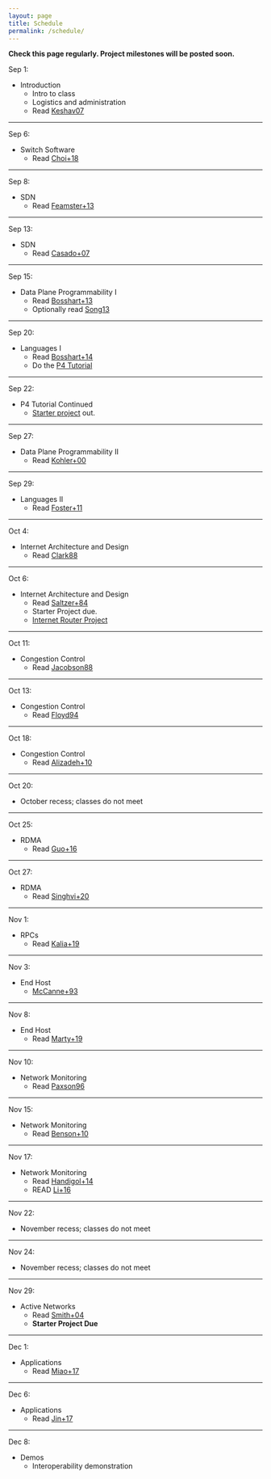 ```yaml
---
layout: page
title: Schedule
permalink: /schedule/
---
```


<b>Check this page regularly. Project milestones will be posted soon.</b>


Sep 1:
* Introduction
    * Intro to class
    * Logistics and administration
    * Read [Keshav07](https://dl.acm.org/citation.cfm?id=1273458)

---

Sep 6:
* Switch Software
   *  Read [Choi+18](https://dl.acm.org/citation.cfm?id=3230546) 

---

Sep 8:
* SDN
    * Read [Feamster+13](https://dl.acm.org/citation.cfm?id=2602219)

---

Sep 13:
* SDN
    * Read [Casado+07](https://dl.acm.org/citation.cfm?id=1282382)

---

Sep 15:
* Data Plane Programmability I
   * Read [Bosshart+13](https://dl.acm.org/citation.cfm?id=2486011)
   * Optionally read [Song13](https://dl.acm.org/citation.cfm?id=2491190)

---

Sep 20:
* Languages I   
   * Read [Bosshart+14](https://dl.acm.org/citation.cfm?id=2656890)
   * Do the [P4 Tutorial](https://github.com/p4lang/tutorials)

---

Sep 22:
* P4 Tutorial Continued
   * [Starter project](https://github.com/yale-build-a-router/switch-cache) out.

---

Sep 27:
* Data Plane Programmability II
   * Read [Kohler+00](http://www.cs.princeton.edu/courses/archive/fall18/cos561/papers/Click00.pdf)

---

Sep 29:
* Languages II  
    * Read [Foster+11](https://dl.acm.org/citation.cfm?id=2034812)

---

Oct 4:
* Internet Architecture and Design
    * Read [Clark88](http://ccr.sigcomm.org/archive/1995/jan95/ccr-9501-clark.pdf)

---

Oct 6:
* Internet Architecture and Design
    * Read [Saltzer+84](https://dl.acm.org/citation.cfm?id=357402)
    * Starter Project due. 
    * [Internet Router Project](https://yale-build-a-router.github.io/documentation/internet-router/)

---

Oct 11:
* Congestion Control 
    * Read [Jacobson88](https://dl.acm.org/citation.cfm?id=52356)

---

Oct 13:
* Congestion Control 
    * Read [Floyd94](https://dl.acm.org/citation.cfm?id=205512)

---

Oct 18:
* Congestion Control 
    * Read [Alizadeh+10](https://people.csail.mit.edu/alizadeh/papers/dctcp-sigcomm10.pdf)


---

Oct 20:
* October recess; classes do not meet

---

Oct 25:
* RDMA
    * Read [Guo+16](https://www.microsoft.com/en-us/research/wp-content/uploads/2016/11/rdma_sigcomm2016.pdf)

---

Oct 27:
* RDMA
    * Read [Singhvi+20](https://dl.acm.org/doi/10.1145/3387514.3405897)

---

Nov 1:
* RPCs
    * Read [Kalia+19](https://dl.acm.org/doi/10.5555/3323234.3323236)

---

Nov 3:
* End Host
   * [McCanne+93](https://www.usenix.org/legacy/publications/library/proceedings/sd93/mccanne.pdf)


---

Nov 8:
* End Host
    * Read [Marty+19](https://dl.acm.org/doi/10.1145/3341301.3359657)
    
---

Nov 10:
* Network Monitoring
    * Read [Paxson96](https://conferences.sigcomm.org/sigcomm/1996/papers/paxson.pdf)

---

Nov 15:
* Network Monitoring
    * Read [Benson+10](https://conferences.sigcomm.org/imc/2010/papers/p267.pdf)

---

Nov 17:

* Network Monitoring
   * Read [Handigol+14](http://www.scs.stanford.edu/~dm/home/papers/handigol:netsight.pdf)
   * READ [Li+16](https://www.usenix.org/node/194941)



---


Nov 22:
* November recess; classes do not meet


---

Nov 24:
* November recess; classes do not meet

---

Nov 29:
* Active Networks
    * Read [Smith+04](https://ieeexplore.ieee.org/document/1262565)
    * __Starter Project Due__

---

Dec 1:
* Applications
    * Read [Miao+17](https://dl.acm.org/citation.cfm?id=3098824&dl=ACM&coll=DL)

---

Dec 6:
* Applications
    * Read [Jin+17](https://dl.acm.org/citation.cfm?id=3132747.3132764)
   

---

Dec 8:
* Demos
   *  Interoperability demonstration 




<!--

Feb 20:
* Intoduction
    * Intro to class
    * Logistics and administration

---

Feb 22:
* Internet Architecture and Design
    * Read [Keshav07](https://dl.acm.org/citation.cfm?id=1273458)
    * Read [Clark88](http://ccr.sigcomm.org/archive/1995/jan95/ccr-9501-clark.pdf)
    * Read [Saltzer+84](https://dl.acm.org/citation.cfm?id=357402)

---

Feb 22:
* P4 Tutorial

---

Mar 1:
* P4 Tutorial

---

Mar 6
* Congestion Control I
    * Read [Jacobson88](https://dl.acm.org/citation.cfm?id=52356)
    * Read [Floyd94](https://dl.acm.org/citation.cfm?id=205512)
    * [Starter Project](https://github.com/usi-advanced-networking/switch-cache) Out

---

Mar 7:
* Lab

---

Mar 13:

* High Speed Routing
    * Read [McKeown+97](https://ieeexplore.ieee.org/document/566194)
    * Read [Waldvogel+97](https://dl.acm.org/citation.cfm?id=263136) 

---

Mar 14:
* Lab

---

Mar 20:
* Transport Protocols
    * Read [Handley+17](https://dl.acm.org/citation.cfm?id=3098825)
    * __Starter Project Due__

---

Mar 21:
* Lab
 
---

Mar 27:
* Topics 6: Active Networks
    * Read [Wetherall99](https://dl.acm.org/citation.cfm?id=319156) 
    * Read [Smith+04](https://ieeexplore.ieee.org/document/1262565)
    * __Project Out__

---

Mar 28:
* Lab


---

Apr 3:
* Topics 7: SDN
    * Soul&eacute; travelling
    * Read [Feamster+13](https://dl.acm.org/citation.cfm?id=2602219)
    * Read [Casado+07](https://dl.acm.org/citation.cfm?id=1282382)
    * __Project Work Plan Due__


---

Apr 4
* Lab
    * Soul&eacute; travelling

---

Apr 10
* Topics 8: Data Plane Programmability
    * Read [Bosshart+13](https://dl.acm.org/citation.cfm?id=2486011)


---

Apr 11
* Lab

---

Apr 17
* Topics 9: Languages
    * Read [Foster+11](https://dl.acm.org/citation.cfm?id=2034812)
    * Optionally Read [Bosshart+14](https://dl.acm.org/citation.cfm?id=2656890)

---

Apr 18:
* Easter (No Class) 

---

Apr 24:
* Easter (No Class) 

---

Apr 25:
* Easter (No Class) 

---

May 1
* Labour Day (No Class) 

---

May 2
* Topics 10: Applications
    * Read [Jin+17](https://dl.acm.org/citation.cfm?id=3132747.3132764)
    * Optionally Read [Miao+17](https://dl.acm.org/citation.cfm?id=3098824&dl=ACM&coll=DL)

---

May 8
* Lab

---

May 9
* Lab

---

May 15
* Lab

---

May 16
* Lab
    * ** __Complete Data-Plane and Control-Plane Implementations Due__
    * ** __Interoperability Proposal Due__

---

May 22
* Topics 11: Switch Software
    *  Read [Choi+18](https://dl.acm.org/citation.cfm?id=3230546) 

---

May 23
* Lab
* __Final project due__

---

May 29
* Lab
* __Final demonstrations and presentations__

---









April 2nd:
* Lecture 1 Topics:
    * Intro to class
    * Logistics and administration
* **Due by 11:59 PM:** [Course Application](https://goo.gl/forms/nJXtf9csQokQFvD23) 

---

April 3rd:
* Instructors will send out application results by 5PM

---

April 4th:
* Lecture 2 Topics:
    * P4 Introduction and Motivation
    * P4 Langauge Basics
    * Hands on learning with P4 - Please complete the Getting Started portion of the [P4 Mininet exercises]({{ site.baseurl }}/deliverables/p4-mininet) before class, and bring your laptops with you 

---

April 6th:
* **Due by 11:59 PM:** [Getting Started]({{ site.baseurl }}/deliverables/getting-started)

---

April 9th:
* Lecture 3 Topics:
    * Finish P4 Language Overiew
    * Intro to NetFPGA
    * P4->NetFPGA Workflow Overview

---

April 10th:
* **Due by 11:59PM:** [P4 Mininet exercises]({{ site.baseurl }}/deliverables/p4-mininet)
* **Due by 11:59PM:** [P4->NetFPGA exercises]({{ site.baseurl }}/deliverables/p4-netfpga-tutorials)

---

April 16th:
* Lecture 4:
    * Guest Lecture - P4 Applications

---

April 18th:
* Lecture 5 Topics:
    * Intro to FPGA development
    * Basic hardware design
    * Running simulations
    * Timing constraints

---

April 24th:
* **Due by 11:59PM:** [Complete Data-Plane and Control-Plane Implementations]({{ site.baseurl }}/deliverables/baseline-tests)

---

April 27th:
* **Due by 11:59PM:** [Interoperability test proposal (one document from entire class)]({{ site.baseurl }}/deliverables/interoperability-proposal)

---

May 2nd:
* **Due by 11:59PM:** [Proposal for design challenge project]({{ site.baseurl }}/deliverables/design-challenge)

---

May 9th (Gates 325):
* Interoperability test

---

May 24th:
* **Due by 11:59PM:** [Design challenge progress report]({{ site.baseurl }}/deliverables/progress-report)

---

June 13th @ 3:30PM in Gates 358:
* [Final demonstrations and presentations]({{ site.baseurl }}/deliverables/final-demo)



-->
